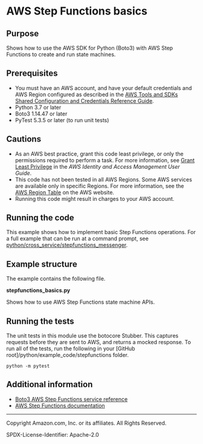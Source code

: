 # AWS Step Functions basics

## Purpose

Shows how to use the AWS SDK for Python (Boto3) with AWS Step Functions to
create and run state machines.

## Prerequisites

- You must have an AWS account, and have your default credentials and AWS Region
  configured as described in the [AWS Tools and SDKs Shared Configuration and
  Credentials Reference Guide](https://docs.aws.amazon.com/credref/latest/refdocs/creds-config-files.html).
- Python 3.7 or later
- Boto3 1.14.47 or later
- PyTest 5.3.5 or later (to run unit tests)

## Cautions

- As an AWS best practice, grant this code least privilege, or only the 
  permissions required to perform a task. For more information, see 
  [Grant Least Privilege](https://docs.aws.amazon.com/IAM/latest/UserGuide/best-practices.html#grant-least-privilege) 
  in the *AWS Identity and Access Management 
  User Guide*.
- This code has not been tested in all AWS Regions. Some AWS services are 
  available only in specific Regions. For more information, see the 
  [AWS Region Table](https://aws.amazon.com/about-aws/global-infrastructure/regional-product-services/)
  on the AWS website.
- Running this code might result in charges to your AWS account.

## Running the code

This example shows how to implement basic Step Functions operations. For
a full example that can be run at a command prompt, see 
[python/cross_service/stepfunctions_messenger](https://github.com/awsdocs/aws-doc-sdk-examples/tree/master/python/cross_service/stepfunctions_messenger). 

## Example structure

The example contains the following file.

**stepfunctions_basics.py**

Shows how to use AWS Step Functions state machine APIs. 

## Running the tests

The unit tests in this module use the botocore Stubber. This captures requests before 
they are sent to AWS, and returns a mocked response. To run all of the tests, 
run the following in your [GitHub root]/python/example_code/stepfunctions 
folder.

```    
python -m pytest
```

## Additional information

- [Boto3 AWS Step Functions service reference](https://boto3.amazonaws.com/v1/documentation/api/latest/reference/services/stepfunctions.html)
- [AWS Step Functions documentation](https://docs.aws.amazon.com/step-functions)

---
Copyright Amazon.com, Inc. or its affiliates. All Rights Reserved.

SPDX-License-Identifier: Apache-2.0
